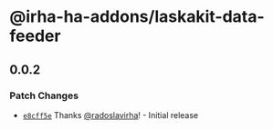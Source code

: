 # @irha-ha-addons/laskakit-data-feeder

## 0.0.2

### Patch Changes

- [`e8cff5e`](https://github.com/radoslavirha/ha-addons/commit/e8cff5e308cbe071f5d63af5db8398225e71beef) Thanks [@radoslavirha](https://github.com/radoslavirha)! - Initial release
